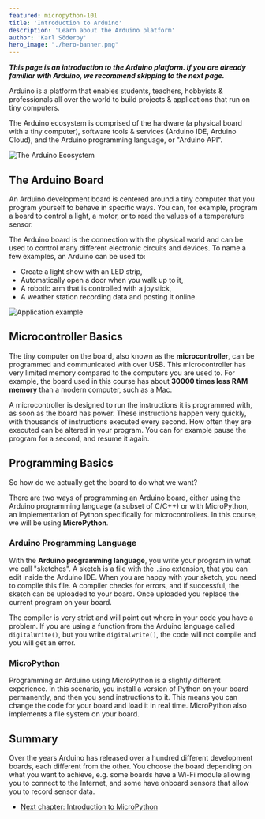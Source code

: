 ```yaml
---
featured: micropython-101
title: 'Introduction to Arduino'
description: 'Learn about the Arduino platform'
author: 'Karl Söderby'
hero_image: "./hero-banner.png"
---
```


***This page is an introduction to the Arduino platform. If you are already familiar with Arduino, we recommend skipping to the next page.***

Arduino is a platform that enables students, teachers, hobbyists & professionals all over the world to build projects & applications that run on tiny computers.

The Arduino ecosystem is comprised of the hardware (a physical board with a tiny computer), software tools & services (Arduino IDE, Arduino Cloud), and the Arduino programming language, or "Arduino API".

![The Arduino Ecosystem]()

## The Arduino Board

An Arduino development board is centered around a tiny computer that you program yourself to behave in specific ways. You can, for example, program a board to control a light, a motor, or to read the values of a temperature sensor.

The Arduino board is the connection with the physical world and can be used to control many different electronic circuits and devices. To name a few examples, an Arduino can be used to:
- Create a light show with an LED strip,
- Automatically open a door when you walk up to it,
- A robotic arm that is controlled with a joystick,
- A weather station recording data and posting it online.

![Application example]()

## Microcontroller Basics

The tiny computer on the board, also known as the **microcontroller**, can be programmed and communicated with over USB. This microcontroller has very limited memory compared to the computers you are used to. For example, the board used in this course has about **30000 times less RAM memory** than a modern computer, such as a Mac.

A microcontroller is designed to run the instructions it is programmed with, as soon as the board has power. These instructions happen very quickly, with thousands of instructions executed every second. How often they are executed can be altered in your program. You can for example pause the program for a second, and resume it again.

## Programming Basics

So how do we actually get the board to do what we want?

There are two ways of programming an Arduino board, either using the Arduino programming language (a subset of C/C++) or with MicroPython, an implementation of Python specifically for microcontrollers. In this course, we will be using **MicroPython**. 

### Arduino Programming Language

With the **Arduino programming language**, you write your program in what we call "sketches". A sketch is a file with the `.ino` extension, that you can edit inside the Arduino IDE. When you are happy with your sketch, you need to compile this file. A compiler checks for errors, and if successful, the sketch can be uploaded to your board. Once uploaded you replace the current program on your board.

The compiler is very strict and will point out where in your code you have a problem. If you are using a function from the Arduino language called `digitalWrite()`, but you write `digitalwrite()`, the code will not compile and you will get an error.

### MicroPython

Programming an Arduino using MicroPython is a slightly different experience. In this scenario, you install a version of Python on your board permanently, and then you send instructions to it. This means you can change the code for your board and load it in real time. MicroPython also implements a file system on your board.

## Summary

Over the years Arduino has released over a hundred different development boards, each different from the other. You choose the board depending on what you want to achieve, e.g. some boards have a Wi-Fi module allowing you to connect to the Internet, and some have onboard sensors that allow you to record sensor data.

- [Next chapter: Introduction to MicroPython](/micropython-course/course/introduction-python)